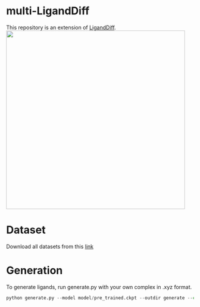 # multi-LigandDiff
This repository is an extension of [LigandDiff](https://github.com/Neon8988/LigandDiff).
<img src="https://github.com/Neon8988/multi_LigandDiff/blob/master/image/toc.png" width="480">

# Dataset
Download all datasets from this [link](https://zenodo.org/records/11397730)
# Generation
To generate ligands, run generate.py with your own complex in .xyz format.
```python
python generate.py --model model/pre_trained.ckpt --outdir generate --complex PEQNAB01_comp_1.xyz --add_Hs False
